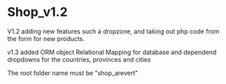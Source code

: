 # Shop_v1.2

V1.2 adding new features such a dropzone, and taking out php code from the form for new products.

v1.3 added ORM object Relational Mapping for database and dependend dropdowns for the countries, provinces and cities



The root folder name must be "shop_arevert"
